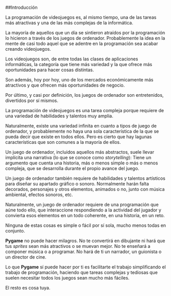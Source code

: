 ##Introducción

La programación de videojuegos es, al mismo tiempo, una de las tareas más atractivas y una de las más complejas de la informática.

La mayoría de aquellos que un día se sintieron atraídos por la programación lo hicieron a través de los juegos de ordenador. Probablemente la idea en la mente de casi todo aquel que se adentre en la programación sea acabar creando videojuegos.

Los videojuegos son, de entre todas las clases de aplicaciones informáticas, la categoría que tiene más variedad y la que ofrece más oportunidades para hacer cosas distintas.

Son además, hoy por hoy, uno de los mercados económicamente más atractivos y que ofrecen más oportunidades de negocio.

Por último, y casi por definición, los juegos de ordenador son entretenidos, divertidos por sí mismos.

La programación de videojuegos es una tarea compleja porque requiere de una variedad de habilidades y talentos muy amplia.

Naturalmente, existe una variedad infinita en cuanto a tipos de juego de ordenador, y probablemente no haya una sola característica de la que se pueda decir que existe en todos ellos. Pero es cierto que hay lagunas características que son comunes a la mayoría de ellos.

Un juego de ordenador, incluidos aquellos más abstractos, suele llevar implícita una narrativa (lo que se conoce como *storytelling*): Tiene un argumento que cuenta una historia, más o menos simple o más o menos compleja, que se desarrolla durante el propio avance del juego.

Un juego de ordenador también requiere de habilidades y talentos artísticos para diseñar su apartado gráfico o sonoro. Normalmente harán falta decorados, personajes y otros elementos, animados o no, junto con música ambiental, efectos sonoros, etc.

Naturalmente, un juego de ordenador requiere de una programación que aúne todo ello, que interaccione respondiendo a la actividad del jugador y convierta esos elementos en un todo coherente, en una historia, en un reto.

Ninguna de estas cosas es simple o fácil por sí sola, mucho menos todas en conjunto.

**Pygame** no puede hacer milagros. No te convertirá en dibujante ni hará que tus *sprites* sean más atractivos o se muevan mejor. No te enseñará a componer música o a programar. No hará de ti un narrador, un guionista o un director de cine.

Lo que **Pygame** sí puede hacer por ti es facilitarte el trabajo simplificando el trabajo de programación, haciendo que tareas complejas y tediosas que suelen necesitar todos los juegos sean mucho más fáciles.

El resto es cosa tuya.
